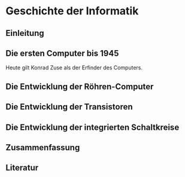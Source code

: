 # Geschichte der Informatik

## Einleitung

## Die ersten Computer bis 1945

Heute gilt Konrad Zuse als der Erfinder des Computers.

## Die Entwicklung der Röhren-Computer

## Die Entwicklung der Transistoren

## Die Entwicklung der integrierten Schaltkreise

## Zusammenfassung

## Literatur